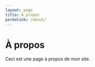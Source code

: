 ```yaml
---
layout: page
title: À propos
permalink: /about/
---
```


# À propos

Ceci est une page à propos de mon site.
